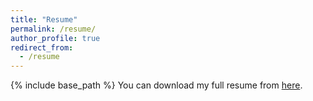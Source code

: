```yaml
---
title: "Resume"
permalink: /resume/
author_profile: true
redirect_from:
  - /resume
---
```

{% include base_path %}
You can download my full resume from [here](https://github.com/sisaman/resume/blob/master/sina-sajadmanesh-cv.pdf).
